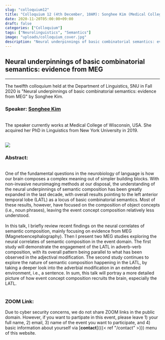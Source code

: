 ```yaml
---
slug: "colloquium12"
title: "Colloquium 12 (4th December, 10AM): Songhee Kim (Medical College of Wisconsin)"
date: 2020-11-20T05:00:00+09:00
draft: false
categories: ["Colloquium"]
tags: ["Neurolinguistics", "Semantics"]
image: "uploads/colloquium_cover.jpg"
description: "Neural underpinnings of basic combinatorial semantics: evidence from MEG by Songhee Kim"
---
```


## Neural underpinnings of basic combinatorial semantics: evidence from MEG

---

The twelfth colloquium held at the Department of Linguistics, SNU in Fall 2020 is "Neural underpinnings of basic combinatorial semantics: evidence from MEG" by Songhee Kim.

### Speaker: <a class=intro-link href="https://wp.nyu.edu/songheekim/">Songhee Kim</a>

<br/>
The speaker currently works at Medical College of Wisconsin, USA. She acquired her PhD in Linguistics from New York University in 2019.
<br/><br/>

![ ](/profiles/Songhee_Kim_image.jpg#floatleft)

### Abstract:

<br/>
One of the fundamental questions in the neurobiology of language is how our brain composes a complex meaning out of simpler building blocks. With non-invasive neuroimaging methods at our disposal, the understanding of the neural underpinnings of semantic composition has been greatly expanded in the last decade, with overall results pointing to the left anterior temporal lobe (LATL) as a locus of basic combinatorial semantics. Most of these results, however, have focused on the composition of object concepts (i.e., noun phrases), leaving the event concept composition relatively less understood.
<br/><br/>
In this talk, I briefly review recent findings on the neural correlates of semantic composition, mainly focusing on evidence from MEG (Magnetoencephalography). Then I present two MEG studies exploring the neural correlates of semantic composition in the event domain. The first study will demonstrate the engagement of the LATL in adverb-verb composition, with its overall pattern being parallel to what has been observed in the adjectival modification. The second study continues to explore the nature of semantic composition happening in the LATL, by taking a deeper look into the adverbial modification in an extended environment, i.e., a sentence. In sum, this talk will portray a more detailed picture of how event concept composition recruits the brain, especially the LATL.
<br/><br/>

### ZOOM Link:

Due to cyber security concerns, we do not share ZOOM links in the public domain. However, if you want to partipate in this event, please leave 1) your full name, 2) email, 3) name of the event you want to participate, and 4) basic information about yourself via [**contact**]({{< ref "/contact" >}}) menu of this website.
